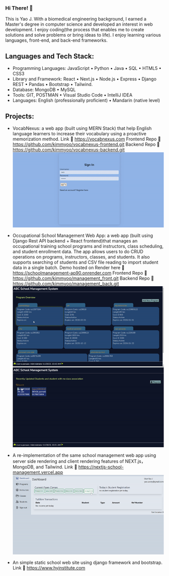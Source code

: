 ### Hi There! 👋

This is Yao J. With a biomedical engineering background, I earned a Master's degree in computer science and developed an interest in web development. I enjoy coding(the process that enables me to create solutions and solve problems or bring ideas to life). I enjoy learning various languages, front-end, and back-end frameworks. 

## Languages and Tech Stack: 
- Programming Languages: JavaScript • Python • Java • SQL • HTML5 • CSS3
- Library and Framework: React • Next.js • Node.js • Express • Django REST • Pandas • Bootstrap • Tailwind.
- Database: MongoDB • MySQL
- Tools: GIT, POSTMAN • Visual Studio Code • IntelliJ IDEA
- Languages: English (professionally proficient) • Mandarin (native level)

## Projects:
- VocabNexus: a web app (built using MERN Stack) that help English language learners to increase their vocabulary using a proactive memorization method. 
Link :link: https://vocabnexus.com
Frontend Repo :link: https://github.com/kimmyoo/vocabnexus-frontend.git
Backend Repo :link: https://github.com/kimmyoo/vocabnexus-backend.git
![VocabNexus](https://raw.githubusercontent.com/kimmyoo/kimmyoo/main/assets/images/vocabnexusdemo.gif)

- Occupational School Management Web App: a web app (built using Django Rest API backend + React frontend)that manages an occupational training school programs and instructors, class scheduling, and student enrollment data. The app allows users to do CRUD operations on programs, instructors, classes, and students. It also supports searching of students and CSV file reading to import student data in a single batch. 
Demo hosted on Render here :link: https://schoolmanagement-ap90.onrender.com
Frontend Repo :link: https://github.com/kimmyoo/management_front.git
Backend Repo :link: https://github.com/kimmyoo/management_back.git
![SchoolApp](https://raw.githubusercontent.com/kimmyoo/kimmyoo/main/assets/images/schoolmanagement1.gif)
![SchoolApp](https://raw.githubusercontent.com/kimmyoo/kimmyoo/main/assets/images/schoolmanagement2.gif)

- A re-implementation of the same school management web app using server side rendering and client rendering features of NEXT.js，MongoDB, and Tailwind. 
Link :link: https://nextjs-school-management.vercel.app
![NewSchoolApp](https://raw.githubusercontent.com/kimmyoo/kimmyoo/main/assets/images/newManagementApp.gif)

- An simple static school web site using django framework and bootstrap. 
Link :link: https://www.hyinstitute.com

